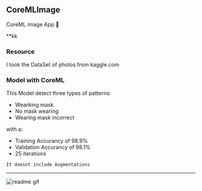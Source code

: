 ## CoreMLImage
CoreML image App 📱

**kk

### Resource

I took the DataSet of photos from kaggle.com

### Model with CoreML


This Model detect three types of patterns: 

- Wearking mask
- No mask wearing
- Wearing mask incorrect 

with a:

- Training Accurancy of 98.9% 
- Validation Accurancy of 98.1%
- 25 iterations

```bash
It doesnt include Augmentations
```

***
<img src="public/coreML.gif" alt="readme gif">
